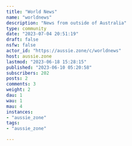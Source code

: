```yaml
---
title: "World News" 
name: "worldnews"
description: "News from outside of Australia"
type: community
date: "2023-07-04 20:51:19"
draft: false
nsfw: false
actor_id: "https://aussie.zone/c/worldnews"
host: aussie.zone
lastmod: "2023-06-18 15:28:15"
published: "2023-06-10 05:20:58"
subscribers: 202
posts: 2
comments: 3
weight: 2
dau: 1
wau: 1
mau: 4
instances:
- "aussie_zone"
tags: 
- "aussie_zone"

---
```

